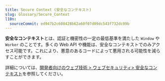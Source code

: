 ```yaml
---
title: Secure Context (安全なコンテキスト)
slug: Glossary/Secure_Context
l10n:
  sourceCommit: ed947b2c608428b62a60f07d09dc543f732dc09b
---
```


**安全なコンテキスト**とは、認証と機密性の一定の最低基準を満たした `Window` や `Worker` のことです。多くの Web API や機能は、安全なコンテキストでのみアクセス可能です。これにより、悪意のあるコードによって悪用される可能性を減らすことができます。

詳細については、[開発者向けのウェブ技術 > ウェブセキュリティ> 安全なコンテキスト](/ja/docs/Web/Security/Secure_Contexts)を参照してください。
